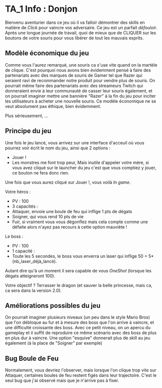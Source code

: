 # TA_1 Info : Donjon

Bienvenu aventurier dans ce jeu où il va falloir démontrer des skills en matière de _Click_ pour vaincre vos adversaire.
Ce jeu est un parfait _défouloir_. Après une longue journée de travail, quoi de mieux que de CLIQUER sur les boutons de votre souris pour vous libérer de tout les mauvais esprits.

## Modèle économique du jeu

Comme vous l'aurez remarqué, une souris ca s'use vite quand on la martèle de clique. C'est pourquoi nous avons bien évidemment pensé à faire des partenariats avec des marques de souris de Gamer tel que Razer qui seraient ravi de recommander notre produit pour vendre plus de souris. On pourrait même faire des partenariats avec des streameurs Twitch qui donneraient envie à leur communauté de casser leur souris également, et on pourrait imaginer mettre une bannière "Razer" à la fin du jeu pour inciter les utilisateurs à acheter une nouvelle souris. Ce modèle économique ne se veut absolument pas éthique, bien évidemment.

Plus sérieusement, ...

## Principe du jeu

Une fois le jeu lancé, vous arrivez sur une interface d'acceuil où vous pourrez voir écrit le nom du jeu, ainsi que 2 options :
  - Jouer !
  - Les monstres me font trop peur, Mais inutile d'appeler votre mère, si vous avez cliqué sur le launcher du jeu c'est que vous comptiez y jouer, ce bouton ne fera donc rien.

Une fois que vous aurez cliqué sur Jouer !, vous voilà _In game_.

Votre héros :
  - PV : 100
  - 3 capacités :
  - Attaquer, envoie une boule de feu qui inflige 1 pts de dégats
  - Soigner, qui vous rend 10 pts de vie
  - Fuir, si vraiment vous vous dégonflez mais cela compte comme une défaite alors n'ayez pas recours à cette option mauviète !

Le boss :
  - PV : 100
  - 1 capacité :
  - Toute les 5 secondes, le boss vous enverra un laser qui inflige 50 + 5*(nb_laser_déjà_lancé).
  
  Autant dire qu'à un moment il sera capable de vous _OneShot_ (lorsque les dégats atteigneront 100).
  
Votre objectif ? Terrasser le dragon (et sauver la belle princesse, mais ca, ca sera dans la version 2.0).

## Améliorations possibles du jeu

On pourrait imaginer plusieurs niveaux (un peu dans le style Mario Bros) que l'on débloque au fur et à mesure des boss que l'on arrive à vaincre, et une difficulté croissante des boss. 
Avec ce petit niveau, on un apercu du gameplay et il suffit de reproduire ce même scénario avec des boss de plus en plus dur à vaincre.
Une option "esquive" donnerait plus de skill au jeu également (à la place de "Soigner" par exemple)

## Bug Boule de Feu

Normalement, vous devriez l'observer, mais lorsque l'on clique trop vite sur Attaquer, certaines boules de feu restent figés dans leur trajectoire.
C'est le seul bug que j'ai observé mais que je n'arrive pas à fixer.
